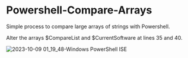 # Powershell-Compare-Arrays
Simple process to compare large arrays of strings with Powershell.

Alter the arrays $CompareList and $CurrentSoftware at lines 35 and 40.


![2023-10-09 01_19_48-Windows PowerShell ISE](https://github.com/GlareCode/Powershell-Compare-Arrays/assets/110135593/fb0ff625-1e61-49da-bfaf-12ed4c2ad7aa)
